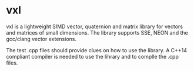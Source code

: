 # vxl
vxl is a lightweight SIMD vector, quaternion and matrix library for vectors and matrices of small dimensions. The library supports SSE, NEON and the gcc/clang vector extensions.

The test .cpp files should provide clues on how to use the library. A C++14 compliant compiler is needed to use the lihrary and to complle the .cpp files.
